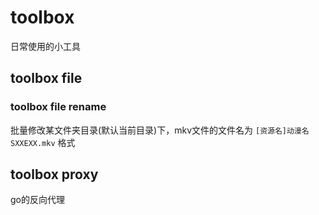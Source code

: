 # toolbox
日常使用的小工具

## toolbox file

### toolbox file rename
批量修改某文件夹目录(默认当前目录)下，mkv文件的文件名为 `[资源名]动漫名 SXXEXX.mkv` 格式

## toolbox proxy
go的反向代理

